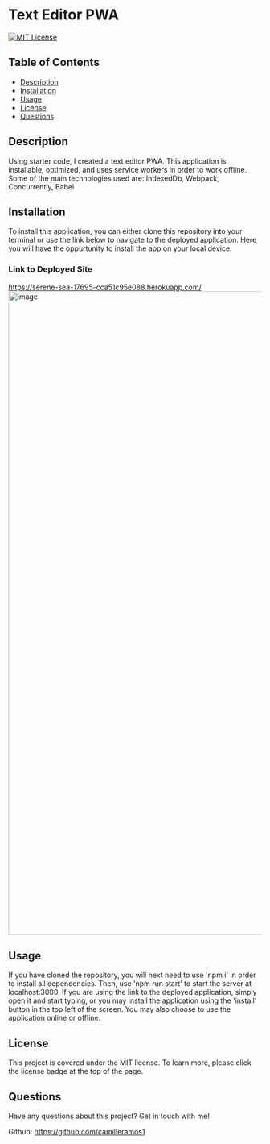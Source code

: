 # Text Editor PWA

[![MIT License](https://img.shields.io/badge/License-MIT-blue)](https://opensource.org/licenses/MIT)

## Table of Contents
* [Description](#description)
* [Installation](#installation)
* [Usage](#usage)
* [License](#license)
* [Questions](#questions)

## Description
Using starter code, I created a text editor PWA. This application is installable, optimized, and uses service workers in order to work offline.  Some of the main technologies used are: IndexedDb, Webpack, Concurrently, Babel

## Installation
To install this application, you can either clone this repository into your terminal or use the link below to navigate to the deployed application. Here you will have the oppurtunity to install the app on your local device. 

### Link to Deployed Site
https://serene-sea-17695-cca51c95e088.herokuapp.com/
<img width="1277" alt="image" src="https://github.com/camilleramos1/text-editor/assets/129894673/a0993240-f3f3-4559-9d2a-a3fbc811857d">


## Usage
If you have cloned the repository, you will next need to use 'npm i' in order to install all dependencies. Then, use 'npm run start' to start the server at localhost:3000. If you are using the link to the deployed application, simply open it and start typing, or
you may install the application using the 'install' button in the top left of the screen. You may also choose to use the application online or offline. 

## License
This project is covered under the MIT license. To learn more, please click the license badge at the top of the page.

## Questions
Have any questions about this project? Get in touch with me!

Github: https://github.com/camilleramos1
